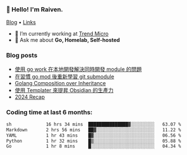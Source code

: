 <!-- ![Codewars](https://www.codewars.com/users/omegaatt36/badges/small) -->
### 👋 Hello! I'm Raiven.
[Blog](https://www.omegaatt.com) • [Links](https://link.omegaatt.com)

- 🔭 I’m currently working at [Trend Micro](https://www.trendmicro.com)
- 💬 Ask me about **Go, Homelab, Self-hosted**

### Blog posts
<!-- BLOG-POST-LIST:START -->
- [使用 go work 在本地開發解決同時開發 module 的問題](https://www.omegaatt.com/blogs/develop/2025/go_module_and_go_work/)
- [在習慣 go mod 後重新學習 git submodule](https://www.omegaatt.com/blogs/develop/2025/git_submodule_turorial/)
- [Golang Composition over Inheritance](https://www.omegaatt.com/blogs/develop/2025/golang_composition_over_inheritance/)
- [使用 Templater 來提昇 Obsidian 的生產力](https://www.omegaatt.com/blogs/develop/2025/use_obsidian_templater_to_get_more_productivity/)
- [2024 Recap](https://www.omegaatt.com/blogs/develop/2024/2024_recap/)
<!-- BLOG-POST-LIST:END -->

### Coding time at last 6 months:
<!--START_SECTION:waka-->

```txt
sh             16 hrs 34 mins  ███████████████▓░░░░░░░░░   63.07 %
Markdown       2 hrs 56 mins   ██▓░░░░░░░░░░░░░░░░░░░░░░   11.22 %
YAML           1 hr 43 mins    █▓░░░░░░░░░░░░░░░░░░░░░░░   06.56 %
Python         1 hr 32 mins    █▒░░░░░░░░░░░░░░░░░░░░░░░   05.88 %
Go             1 hr 8 mins     █░░░░░░░░░░░░░░░░░░░░░░░░   04.34 %
```

<!--END_SECTION:waka-->
